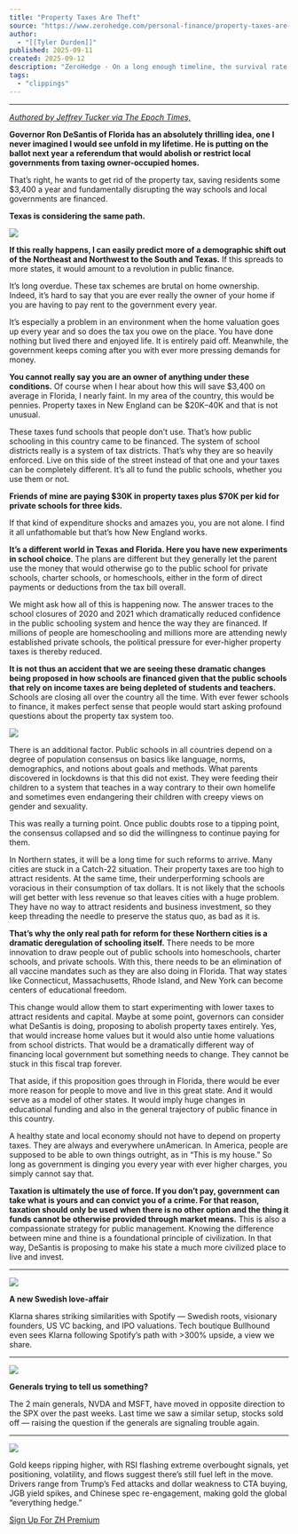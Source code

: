 ```yaml
---
title: "Property Taxes Are Theft"
source: "https://www.zerohedge.com/personal-finance/property-taxes-are-theft"
author:
  - "[[Tyler Durden]]"
published: 2025-09-11
created: 2025-09-12
description: "ZeroHedge - On a long enough timeline, the survival rate for everyone drops to zero"
tags:
  - "clippings"
---
```

---

[*Authored by Jeffrey Tucker via The Epoch Times,*](https://www.theepochtimes.com/opinion/property-taxes-are-theft-5912968?utm_source=partner&utm_campaign=ZeroHedge)

**Governor Ron DeSantis of Florida has an absolutely thrilling idea, one I never imagined I would see unfold in my lifetime. He is putting on the ballot next year a referendum that would abolish or restrict local governments from taxing owner-occupied homes.**

That’s right, he wants to get rid of the property tax, saving residents some $3,400 a year and fundamentally disrupting the way schools and local governments are financed.

**Texas is considering the same path.**

[![](https://assets.zerohedge.com/s3fs-public/inline-images/image%20-%202025-09-11T104407.564.jpg?itok=2fexy9u7)](https://www.zerohedge.com/s3/files/inline-images/image%20-%202025-09-11T104407.564.jpg?itok=2fexy9u7)

**If this really happens, I can easily predict more of a demographic shift out of the Northeast and Northwest to the South and Texas.** If this spreads to more states, it would amount to a revolution in public finance.

It’s long overdue. These tax schemes are brutal on home ownership. Indeed, it’s hard to say that you are ever really the owner of your home if you are having to pay rent to the government every year.

It’s especially a problem in an environment when the home valuation goes up every year and so does the tax you owe on the place. You have done nothing but lived there and enjoyed life. It is entirely paid off. Meanwhile, the government keeps coming after you with ever more pressing demands for money.

**You cannot really say you are an owner of anything under these conditions.** Of course when I hear about how this will save $3,400 on average in Florida, I nearly faint. In my area of the country, this would be pennies. Property taxes in New England can be $20K–40K and that is not unusual.

These taxes fund schools that people don’t use. That’s how public schooling in this country came to be financed. The system of school districts really is a system of tax districts. That’s why they are so heavily enforced. Live on this side of the street instead of that one and your taxes can be completely different. It’s all to fund the public schools, whether you use them or not.

**Friends of mine are paying $30K in property taxes plus $70K per kid for private schools for three kids.**

If that kind of expenditure shocks and amazes you, you are not alone. I find it all unfathomable but that’s how New England works.

**It’s a different world in Texas and Florida. Here you have new experiments in school choice**. The plans are different but they generally let the parent use the money that would otherwise go to the public school for private schools, charter schools, or homeschools, either in the form of direct payments or deductions from the tax bill overall.

We might ask how all of this is happening now. The answer traces to the school closures of 2020 and 2021 which dramatically reduced confidence in the public schooling system and hence the way they are financed. If millions of people are homeschooling and millions more are attending newly established private schools, the political pressure for ever-higher property taxes is thereby reduced.

**It is not thus an accident that we are seeing these dramatic changes being proposed in how schools are financed given that the public schools that rely on income taxes are being depleted of students and teachers.** Schools are closing all over the country all the time. With ever fewer schools to finance, it makes perfect sense that people would start asking profound questions about the property tax system too.

[![](https://assets.zerohedge.com/s3fs-public/inline-images/Elkins%20Addiction_4.png?itok=bxr-V-Jq)](https://store.zerohedge.com/10-lb-elkins-ground-beef-seasoning-bundle)

There is an additional factor. Public schools in all countries depend on a degree of population consensus on basics like language, norms, demographics, and notions about goals and methods. What parents discovered in lockdowns is that this did not exist. They were feeding their children to a system that teaches in a way contrary to their own homelife and sometimes even endangering their children with creepy views on gender and sexuality.

This was really a turning point. Once public doubts rose to a tipping point, the consensus collapsed and so did the willingness to continue paying for them.

In Northern states, it will be a long time for such reforms to arrive. Many cities are stuck in a Catch-22 situation. Their property taxes are too high to attract residents. At the same time, their underperforming schools are voracious in their consumption of tax dollars. It is not likely that the schools will get better with less revenue so that leaves cities with a huge problem. They have no way to attract residents and business investment, so they keep threading the needle to preserve the status quo, as bad as it is.

**That’s why the only real path for reform for these Northern cities is a dramatic deregulation of schooling itself.** There needs to be more innovation to draw people out of public schools into homeschools, charter schools, and private schools. With this, there needs to be an elimination of all vaccine mandates such as they are also doing in Florida. That way states like Connecticut, Massachusetts, Rhode Island, and New York can become centers of educational freedom.

This change would allow them to start experimenting with lower taxes to attract residents and capital. Maybe at some point, governors can consider what DeSantis is doing, proposing to abolish property taxes entirely. Yes, that would increase home values but it would also untie home valuations from school districts. That would be a dramatically different way of financing local government but something needs to change. They cannot be stuck in this fiscal trap forever.

That aside, if this proposition goes through in Florida, there would be ever more reason for people to move and live in this great state. And it would serve as a model of other states. It would imply huge changes in educational funding and also in the general trajectory of public finance in this country.

A healthy state and local economy should not have to depend on property taxes. They are always and everywhere unAmerican. In America, people are supposed to be able to own things outright, as in “This is my house.” So long as government is dinging you every year with ever higher charges, you simply cannot say that.

**Taxation is ultimately the use of force. If you don’t pay, government can take what is yours and can convict you of a crime. For that reason, taxation should only be used when there is no other option and the thing it funds cannot be otherwise provided through market means.** This is also a compassionate strategy for public management. Knowing the difference between mine and thine is a foundational principle of civilization. In that way, DeSantis is proposing to make his state a much more civilized place to live and invest.

---

![](https://assets.zerohedge.com/s3fs-public/2025-09/WhatsApp%20Image%202025-..._imresizer%20-%202025-09-11T142308.897.jpg)

**A new Swedish love-affair**

Klarna shares striking similarities with Spotify — Swedish roots, visionary founders, US VC backing, and IPO valuations. Tech boutique Bullhound even sees Klarna following Spotify’s path with >300% upside, a view we share.

---

![](https://assets.zerohedge.com/s3fs-public/2025-09/q7ogUXRjT8K63HduLIN_ng.jpeg)

**Generals trying to tell us something?**

The 2 main generals, NVDA and MSFT, have moved in opposite direction to the SPX over the past weeks. Last time we saw a similar setup, stocks sold off — raising the question if the generals are signaling trouble again.

---

![](https://assets.zerohedge.com/s3fs-public/2025-09/a-vibrant-stylized-digital-painting-depi_3A64DfK3Qe-VtJ-TnqKUIA_tkUNgp5qSL29sasUNaSoqw.jpg)

Gold keeps ripping higher, with RSI flashing extreme overbought signals, yet positioning, volatility, and flows suggest there’s still fuel left in the move. Drivers range from Trump’s Fed attacks and dollar weakness to CTA buying, JGB yield spikes, and Chinese spec re-engagement, making gold the global “everything hedge.”

[Sign Up For ZH Premium](https://www.zerohedge.com/signup?utm_source=zerohedge_site&utm_medium=tme_sidebar&utm_campaign=premium&utm_content=Gold%20Goes%20Parabolic%20as%20Fed%E2%80%99s%20Credibility%20Burns)